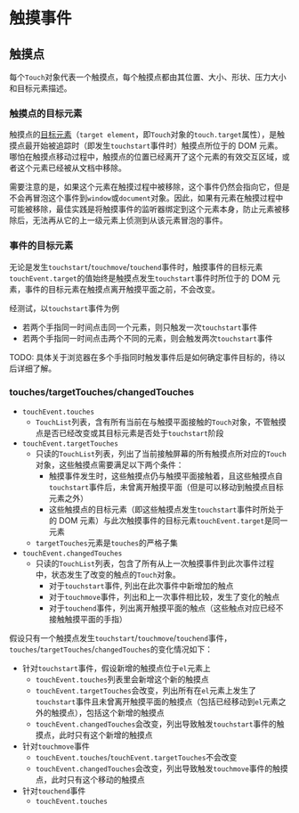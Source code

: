 # 触摸事件

## 触摸点

每个`Touch`对象代表一个触摸点，每个触摸点都由其位置、大小、形状、压力大小和目标元素描述。

### 触摸点的目标元素

触摸点的[目标元素](https://developer.mozilla.org/zh-CN/docs/Web/API/Touch)（`target element`，即`Touch`对象的`touch.target`属性），是触摸点最开始被追踪时（即发生`touchstart`事件时）触摸点所位于的 DOM 元素。哪怕在触摸点移动过程中，触摸点的位置已经离开了这个元素的有效交互区域，或者这个元素已经被从文档中移除。

需要注意的是，如果这个元素在触摸过程中被移除，这个事件仍然会指向它，但是不会再冒泡这个事件到`window`或`document`对象。因此，如果有元素在触摸过程中可能被移除，最佳实践是将触摸事件的监听器绑定到这个元素本身，防止元素被移除后，无法再从它的上一级元素上侦测到从该元素冒泡的事件。

### 事件的目标元素

无论是发生`touchstart`/`touchmove`/`touchend`事件时，触摸事件的目标元素`touchEvent.target`的值始终是触摸点发生`touchstart`事件时所位于的 DOM 元素，事件的目标元素在触摸点离开触摸平面之前，不会改变。

经测试，以`touchstart`事件为例

- 若两个手指同一时间点击同一个元素，则只触发一次`touchstart`事件
- 若两个手指同一时间点击两个不同的元素，则会触发两次`touchstart`事件

TODO: 具体关于浏览器在多个手指同时触发事件后是如何确定事件目标的，待以后详细了解。

### touches/targetTouches/changedTouches

- `touchEvent.touches`
  - `TouchList`列表，含有所有当前在与触摸平面接触的`Touch`对象，不管触摸点是否已经改变或其目标元素是否处于`touchstart`阶段
- `touchEvent.targetTouches`
  - 只读的`TouchList`列表，列出了当前接触屏幕的所有触摸点所对应的`Touch`对象，这些触摸点需要满足以下两个条件：
    - 触摸事件发生时，这些触摸点仍与触摸平面接触着，且这些触摸点自`touchstart`事件后，未曾离开触摸平面（但是可以移动到触摸点目标元素之外）
    - 这些触摸点的目标元素（即这些触摸点发生`touchstart`事件时所处于的 DOM 元素）与此次触摸事件的目标元素`touchEvent.target`是同一元素
  - `targetTouches`元素是`touches`的严格子集
- `touchEvent.changedTouches`
  - 只读的`TouchList`列表，包含了所有从上一次触摸事件到此次事件过程中，状态发生了改变的触点的`Touch`对象。
    - 对于`touchstart`事件, 列出在此次事件中新增加的触点
    - 对于`touchmove`事件，列出和上一次事件相比较，发生了变化的触点
    - 对于`touchend`事件，列出离开触摸平面的触点（这些触点对应已经不接触触摸平面的手指）

假设只有一个触摸点发生`touchstart`/`touchmove`/`touchend`事件，`touches`/`targetTouches`/`changedTouches`的变化情况如下：

- 针对`touchstart`事件，假设新增的触摸点位于`el`元素上
  - `touchEvent.touches`列表里会新增这个新的触摸点
  - `touchEvent.targetTouches`会改变，列出所有在`el`元素上发生了`touchstart`事件且未曾离开触摸平面的触摸点（包括已经移动到`el`元素之外的触摸点），包括这个新增的触摸点
  - `touchEvent.changedTouches`会改变，列出导致触发`touchstart`事件的触摸点，此时只有这个新增的触摸点
- 针对`touchmove`事件
  - `touchEvent.touches`/`touchEvent.targetTouches`不会改变
  - `touchEvent.changedTouches`会改变，列出导致触发`touchmove`事件的触摸点，此时只有这个移动的触摸点
- 针对`touchend`事件
  - `touchEvent.touches`
